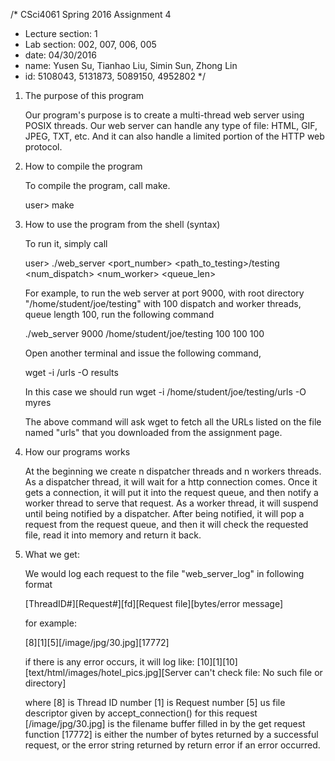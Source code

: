 /* CSci4061 Spring 2016 Assignment 4
 * Lecture section: 1
 * Lab section: 002, 007, 006, 005
 * date: 04/30/2016
 * name: Yusen Su, Tianhao Liu, Simin Sun, Zhong Lin
 * id:   5108043,  5131873,     5089150,   4952802
 */

1. The purpose of this program

    Our program's purpose is to create a multi-thread web server using POSIX threads. Our web server can handle any type of file: HTML, GIF, JPEG, TXT, etc. And it can also handle a limited portion of the HTTP web protocol.

2. How to compile the program

    To compile the program, call make.

    user> make

3. How to use the program from the shell (syntax)

    To run it, simply call

    user> ./web_server <port_number> <path_to_testing>/testing <num_dispatch> <num_worker> <queue_len>

    For example, to run the web server at port 9000, with root directory "/home/student/joe/testing" with 100 dispatch and worker threads,
    queue length 100, run the following command

    ./web_server 9000 /home/student/joe/testing 100 100 100

    Open another terminal and issue the following command,

    wget -i <path-to-urls>/urls -O results

    In this case we should run
    wget -i /home/student/joe/testing/urls -O myres

    The above command will ask wget to fetch all the URLs listed
    on the file named "urls" that you downloaded from the assignment page.

4. How our programs works

    At the beginning we create n dispatcher threads and n workers threads. As a dispatcher thread, it will wait for a http connection comes. Once it gets a connection, it will put it into the request queue, and then notify a worker thread to serve that request.
    As a worker thread, it will suspend until being notified by a dispatcher. After being notified, it will pop a request from the request queue, and then it will check the requested file, read it into memory and return it back.

5. What we get:

    We would log each request to the file "web_server_log" in following format

    [ThreadID#][Request#][fd][Request file][bytes/error message]

    for example:

    [8][1][5][/image/jpg/30.jpg][17772]


    if there is any error occurs, it will log like:
    [10][1][10][text/html/images/hotel_pics.jpg][Server can't check file: No such file or directory]

    where [8] is Thread ID number
          [1] is Request number
          [5] us file descriptor given by accept_connection() for this request
          [/image/jpg/30.jpg] is the filename buffer filled in by the get request function
          [17772] is either the number of bytes returned by a successful request, or the error string returned by return error if an error occurred.
